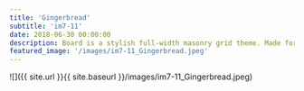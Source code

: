```yaml
---
title: 'Gingerbread'
subtitle: 'im7-11'
date: 2018-06-30 00:00:00
description: Board is a stylish full-width masonry grid theme. Made for designers, artists, photographers and developers to show off their best work.
featured_image: '/images/im7-11_Gingerbread.jpeg'
---
```


![]({{ site.url }}{{ site.baseurl }}/images/im7-11_Gingerbread.jpeg)


